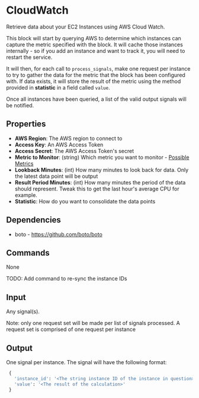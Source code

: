 # CloudWatch

Retrieve data about your EC2 Instances using AWS Cloud Watch.

This block will start by querying AWS to determine which instances can capture the metric specified with the block. It will cache those instances internally - so if you add an instance and want to track it, you will need to restart the service.

It will then, for each call to `process_signals`, make one request per instance to try to gather the data for the metric that the block has been configured with. If data exists, it will store the result of the metric using the method provided in **statistic** in a field called `value`.

Once all instances have been queried, a list of the valid output signals will be notified.


## Properties

 - **AWS Region**: The AWS region to connect to
 - **Access Key**: An AWS Access Token
 - **Access Secret**: The AWS Access Token's secret
 - **Metric to Monitor**: (string) Which metric you want to monitor - [Possible Metrics](http://docs.aws.amazon.com/AmazonCloudWatch/latest/DeveloperGuide/ec2-metricscollected.html)
 - **Lookback Minutes**: (int) How many minutes to look back for data. Only the latest data point will be output
 - **Result Period Minutes**: (int) How many minutes the period of the data should represent. Tweak this to get the last hour's average CPU for example.
 - **Statistic**: How do you want to consolidate the data points


## Dependencies

 * boto - https://github.com/boto/boto

## Commands

None

TODO: Add command to re-sync the instance IDs

## Input

Any signal(s).

Note: only one request set will be made per list of signals processed. A request set is comprised of one request per instance

## Output

One signal per instance. The signal will have the following format:

```python
 {
   'instance_id': '<The string instance ID of the instance in question>',
   'value': '<The result of the calculation>'
 }
```
